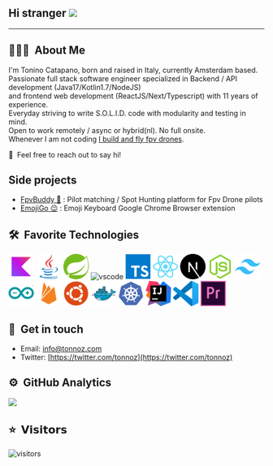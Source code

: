 ## Hi stranger <img src="https://raw.githubusercontent.com/MartinHeinz/MartinHeinz/master/wave.gif" width="30px" style="max-width:100%;">
---


## 👨🏻‍💻 &nbsp;About Me
I'm Tonino Catapano, born and raised in Italy, currently Amsterdam based. 
Passionate full stack software engineer specialized in Backend / API development (Java17/Kotlin1.7/NodeJS) \
and frontend web development (ReactJS/Next/Typescript) with 11 years of experience. \
Everyday striving to write S.O.L.I.D. code with modularity and testing in mind. \
Open to work remotely / async or hybrid(nl). No full onsite. \
Whenever I am not coding [I build and fly fpv drones](https://youtube.com/c/tonnoz).


💬 &nbsp;Feel free to reach out to say hi!

## Side projects
- [FpvBuddy 🚀](https://fpvbuddy.app) : Pilot matching / Spot Hunting platform for Fpv Drone pilots 
- [EmojiGo 😉](https://emojigo.app) : Emoji Keyboard Google Chrome Browser extension




## 🛠️ &nbsp;Favorite Technologies
<img
src="https://github.com/devicons/devicon/blob/master/icons/kotlin/kotlin-original.svg" alt="kotlin" width="50" height="50" /> <img
src="https://github.com/devicons/devicon/blob/master/icons/java/java-original.svg" alt="java" width="50" height="50" /> <img src="https://github.com/devicons/devicon/blob/master/icons/spring/spring-original.svg" alt="spring" width="50" height="50" /> <img src="https://avatars.githubusercontent.com/u/47638783?s=200&v=4" alt="vscode" width="50" height="50" /> <img src="https://github.com/devicons/devicon/blob/master/icons/typescript/typescript-original.svg" alt="javascript" width="50" height="50" /> <img src="https://github.com/devicons/devicon/blob/master/icons/react/react-original.svg" alt="reactjs" width="50" height="50" /> <img src="https://github.com/devicons/devicon/blob/master/icons/nextjs/nextjs-original.svg" alt="nextjs" width="50" height="50" /> <img src="https://github.com/devicons/devicon/blob/master/icons/nodejs/nodejs-original.svg" alt="postgresql" width="50" height="50" /> <img src="https://github.com/devicons/devicon/blob/master/icons/tailwindcss/tailwindcss-plain.svg" alt="git" width="50" height="50" /> <img src="https://github.com/devicons/devicon/blob/master/icons/arduino/arduino-original.svg" alt="vscode" width="50" height="50" /> <img src="https://github.com/devicons/devicon/blob/master/icons/firebase/firebase-plain.svg" alt="firebase" width="50" height="50" /> <img src="https://github.com/devicons/devicon/blob/master/icons/ubuntu/ubuntu-plain.svg" alt="ubuntu" width="50" height="50" /> <img src="https://github.com/devicons/devicon/blob/master/icons/docker/docker-original.svg" alt="docker" width="50" height="50" /> <img src="https://github.com/devicons/devicon/blob/master/icons/kubernetes/kubernetes-plain.svg" alt="intellij" width="50" height="50" /> <img src="https://github.com/devicons/devicon/blob/master/icons/intellij/intellij-original.svg" alt="intellij" width="50" height="50" /> <img src="https://github.com/devicons/devicon/blob/master/icons/vscode/vscode-original.svg" alt="vscode" width="50" height="50" /> <img src="https://github.com/devicons/devicon/blob/master/icons/premierepro/premierepro-original.svg" alt="vscode" width="50" height="50" />






## 💌 &nbsp;Get in touch
- Email: [info@tonnoz.com](mailto:info@tonnoz.com)
- Twitter: [https://twitter.com/tonnoz](https://twitter.com/tonnoz)

## ⚙️ &nbsp;GitHub Analytics
<p>
<a href="https://github.com/tonnoz">
  <img height="180em" src="https://github-readme-stats-eight-theta.vercel.app/api?username=tonnoz&show_icons=true&theme=vue-dark&include_all_commits=true&count_private=true" />
</a>
</p>

## ⭐️ &nbsp;𝗩𝗶𝘀𝗶𝘁𝗼𝗿𝘀

![visitors](https://visitor-badge.glitch.me/badge?page_id=tonnoz)

<!--
**tonnoz/tonnoz** is a ✨ _special_ ✨ repository because its `README.md` (this file) appears on your GitHub profile.

Here are some ideas to get you started:

- 🔭 I’m currently working on ...
- 🌱 I’m currently learning ...
- 👯 I’m looking to collaborate on ...
- 🤔 I’m looking for help with ...
- 💬 Ask me about ...
- 📫 How to reach me: ...
- 😄 Pronouns: ...
- ⚡ Fun fact: ...
-->
